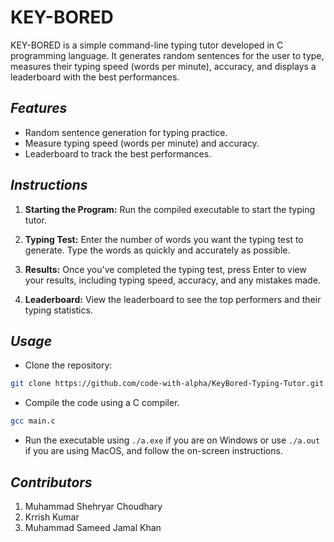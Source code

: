 # **KEY-BORED**

KEY-BORED is a simple command-line typing tutor developed in C programming language. It generates random sentences for the user to type, measures their typing speed (words per minute), accuracy, and displays a leaderboard with the best performances.

## _Features_

- Random sentence generation for typing practice.
- Measure typing speed (words per minute) and accuracy.
- Leaderboard to track the best performances.

## _Instructions_

1. **Starting the Program:** Run the compiled executable to start the typing tutor.

2. **Typing Test:** Enter the number of words you want the typing test to generate. Type the words as quickly and accurately as possible.

3. **Results:** Once you've completed the typing test, press Enter to view your results, including typing speed, accuracy, and any mistakes made.

4. **Leaderboard:** View the leaderboard to see the top performers and their typing statistics.

## _Usage_

- Clone the repository:

```bash
git clone https://github.com/code-with-alpha/KeyBored-Typing-Tutor.git
```
- Compile the code using a C compiler.
```bash
gcc main.c
```
- Run the executable using `./a.exe` if you are on Windows or use `./a.out` if you are using MacOS, and follow the on-screen instructions.

## _Contributors_
1. Muhammad Shehryar Choudhary
2. Krrish Kumar
3. Muhammad Sameed Jamal Khan
